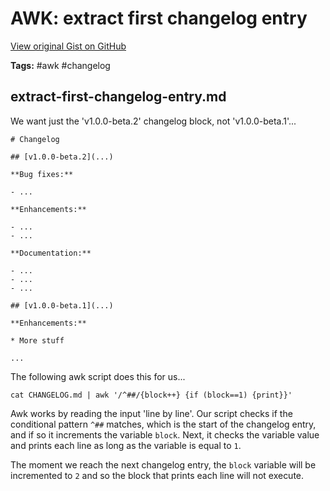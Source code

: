 # AWK: extract first changelog entry 

[View original Gist on GitHub](https://gist.github.com/Integralist/57accaf446cf3e7974cd01d57158532c)

**Tags:** #awk #changelog

## extract-first-changelog-entry.md

We want just the 'v1.0.0-beta.2' changelog block, not 'v1.0.0-beta.1'...

```
# Changelog

## [v1.0.0-beta.2](...)

**Bug fixes:**

- ...

**Enhancements:**

- ...
- ...

**Documentation:**

- ...
- ...
- ...

## [v1.0.0-beta.1](...)

**Enhancements:**

* More stuff

...
```

The following awk script does this for us...

```shell
cat CHANGELOG.md | awk '/^##/{block++} {if (block==1) {print}}'
```

Awk works by reading the input 'line by line'. Our script checks if the conditional pattern `^##`  matches, which is the start of the changelog entry, and if so it increments the variable `block`. Next, it checks the variable value and prints each line as long as the variable is equal to `1`. 

The moment we reach the next changelog entry, the `block` variable will be incremented to `2` and so the block that prints each line will not execute.

